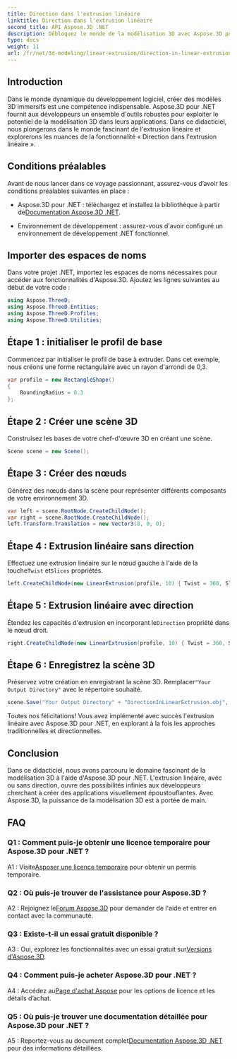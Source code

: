 ```yaml
---
title: Direction dans l'extrusion linéaire
linktitle: Direction dans l'extrusion linéaire
second_title: API Aspose.3D .NET
description: Débloquez le monde de la modélisation 3D avec Aspose.3D pour .NET. Apprenez l’extrusion linéaire directionnelle, stimulez la créativité et créez des applications immersives sans effort.
type: docs
weight: 11
url: /fr/net/3d-modeling/linear-extrusion/direction-in-linear-extrusion/
---
```

## Introduction

Dans le monde dynamique du développement logiciel, créer des modèles 3D immersifs est une compétence indispensable. Aspose.3D pour .NET fournit aux développeurs un ensemble d'outils robustes pour exploiter le potentiel de la modélisation 3D dans leurs applications. Dans ce didacticiel, nous plongerons dans le monde fascinant de l'extrusion linéaire et explorerons les nuances de la fonctionnalité « Direction dans l'extrusion linéaire ».

## Conditions préalables

Avant de nous lancer dans ce voyage passionnant, assurez-vous d’avoir les conditions préalables suivantes en place :

-  Aspose.3D pour .NET : téléchargez et installez la bibliothèque à partir de[Documentation Aspose.3D .NET](https://reference.aspose.com/3d/net/).

- Environnement de développement : assurez-vous d'avoir configuré un environnement de développement .NET fonctionnel.

## Importer des espaces de noms

Dans votre projet .NET, importez les espaces de noms nécessaires pour accéder aux fonctionnalités d'Aspose.3D. Ajoutez les lignes suivantes au début de votre code :

```csharp
using Aspose.ThreeD;
using Aspose.ThreeD.Entities;
using Aspose.ThreeD.Profiles;
using Aspose.ThreeD.Utilities;
```

## Étape 1 : initialiser le profil de base

Commencez par initialiser le profil de base à extruder. Dans cet exemple, nous créons une forme rectangulaire avec un rayon d'arrondi de 0,3.

```csharp
var profile = new RectangleShape()
{
    RoundingRadius = 0.3
};
```

## Étape 2 : Créer une scène 3D

Construisez les bases de votre chef-d'œuvre 3D en créant une scène.

```csharp
Scene scene = new Scene();
```

## Étape 3 : Créer des nœuds

Générez des nœuds dans la scène pour représenter différents composants de votre environnement 3D.

```csharp
var left = scene.RootNode.CreateChildNode();
var right = scene.RootNode.CreateChildNode();
left.Transform.Translation = new Vector3(8, 0, 0);
```

## Étape 4 : Extrusion linéaire sans direction

 Effectuez une extrusion linéaire sur le nœud gauche à l'aide de la touche`Twist` et`Slices` propriétés.

```csharp
left.CreateChildNode(new LinearExtrusion(profile, 10) { Twist = 360, Slices = 100 });
```

## Étape 5 : Extrusion linéaire avec direction

 Étendez les capacités d'extrusion en incorporant le`Direction` propriété dans le nœud droit.

```csharp
right.CreateChildNode(new LinearExtrusion(profile, 10) { Twist = 360, Slices = 100, Direction = new Vector3(0.3, 0.2, 1) });
```

## Étape 6 : Enregistrez la scène 3D

 Préservez votre création en enregistrant la scène 3D. Remplacer`"Your Output Directory"` avec le répertoire souhaité.

```csharp
scene.Save("Your Output Directory" + "DirectionInLinearExtrusion.obj", FileFormat.WavefrontOBJ);
```

Toutes nos félicitations! Vous avez implémenté avec succès l'extrusion linéaire avec Aspose.3D pour .NET, en explorant à la fois les approches traditionnelles et directionnelles.

## Conclusion

Dans ce didacticiel, nous avons parcouru le domaine fascinant de la modélisation 3D à l'aide d'Aspose.3D pour .NET. L'extrusion linéaire, avec ou sans direction, ouvre des possibilités infinies aux développeurs cherchant à créer des applications visuellement époustouflantes. Avec Aspose.3D, la puissance de la modélisation 3D est à portée de main.

## FAQ

### Q1 : Comment puis-je obtenir une licence temporaire pour Aspose.3D pour .NET ?

 A1 : Visite[Asposer une licence temporaire](https://purchase.aspose.com/temporary-license/) pour obtenir un permis temporaire.

### Q2 : Où puis-je trouver de l'assistance pour Aspose.3D ?

 A2 : Rejoignez le[Forum Aspose.3D](https://forum.aspose.com/c/3d/18) pour demander de l'aide et entrer en contact avec la communauté.

### Q3 : Existe-t-il un essai gratuit disponible ?

 A3 : Oui, explorez les fonctionnalités avec un essai gratuit sur[Versions d'Aspose.3D](https://releases.aspose.com/).

### Q4 : Comment puis-je acheter Aspose.3D pour .NET ?

 A4 : Accédez au[Page d'achat Aspose](https://purchase.aspose.com/buy) pour les options de licence et les détails d’achat.

### Q5 : Où puis-je trouver une documentation détaillée pour Aspose.3D pour .NET ?

 A5 : Reportez-vous au document complet[Documentation Aspose.3D .NET](https://reference.aspose.com/3d/net/) pour des informations détaillées.